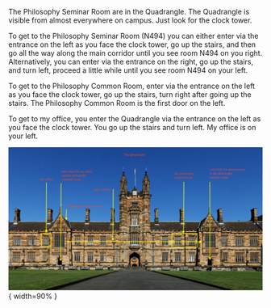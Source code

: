 The Philosophy Seminar Room are in the Quadrangle. The Quadrangle is visible from almost everywhere on campus. Just look for the clock tower.

To get to the Philosophy Seminar Room (N494) you can either enter via the entrance on the left as you face the clock tower, go up the stairs, and then go all the way along the main corridor until you see room N494 on you right. Alternatively, you can enter via the entrance on the right, go up the stairs, and turn left, proceed a little while until you see room N494 on your left.

To get to the Philosophy Common Room, enter via the entrance on the left as you face the clock tower, go up the stairs, turn right after going up the stairs. The Philosophy Common Room is the first door on the left.

To get to my office, you enter the Quadrangle via the entrance on the left as you face the clock tower. You go up the stairs and turn left. My office is on your left.


![The Quadrangle: open image in a new tab to view full size](/quad.jpg){ width=90% }